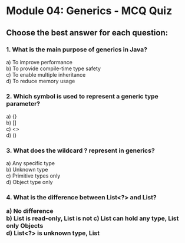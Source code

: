 # Module 04: Generics - MCQ Quiz

## Choose the best answer for each question:

### 1. What is the main purpose of generics in Java?
a) To improve performance  
b) To provide compile-time type safety  
c) To enable multiple inheritance  
d) To reduce memory usage

### 2. Which symbol is used to represent a generic type parameter?
a) {}  
b) []  
c) <>  
d) ()

### 3. What does the wildcard ? represent in generics?
a) Any specific type  
b) Unknown type  
c) Primitive types only  
d) Object type only

### 4. What is the difference between List<?> and List<Object>?
a) No difference  
b) List<?> is read-only, List<Object> is not  
c) List<?> can hold any type, List<Object> only Objects  
d) List<?> is unknown type, List<Object> specifically expects Objects

### 5. What does "extends" mean in generic bounds (e.g., <T extends Number>)?
a) T must be a subclass of Number  
b) T must extend Number using inheritance  
c) T can be Number or any of its subtypes  
d) T must implement Number interface

### 6. Which is correct for a method that accepts a list of numbers or its subtypes?
a) List<Number>  
b) List<? extends Number>  
c) List<? super Number>  
d) List<Object>

### 7. What is type erasure in Java generics?
a) Deleting generic code at runtime  
b) Removing type information at compile time  
c) Converting generics to Object types at runtime  
d) Erasing generic type parameters at compile time

### 8. Can you create an array of generic types like new T[10]?
a) Yes, always  
b) No, never  
c) Only with bounded types  
d) Only with wildcards

### 9. What does <? super T> mean?
a) Any type that is a supertype of T  
b) Any type that extends T  
c) T and its subtypes  
d) Only T itself

### 10. Which is true about generic methods?
a) They can only be in generic classes  
b) They can be in both generic and non-generic classes  
c) They don't provide type safety  
d) They always return generic types
